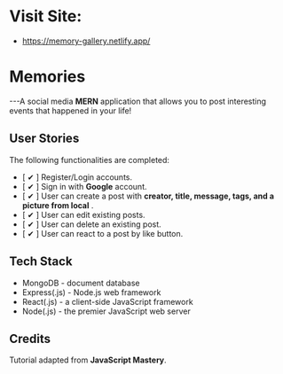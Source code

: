 # Visit Site:
- https://memory-gallery.netlify.app/
# Memories

---A social media **MERN** application that allows you to post interesting events that happened in your life!

## User Stories

The following functionalities are completed:
- [ ✔ ] Register/Login accounts.
- [ ✔ ] Sign in with **Google** account.
- [ ✔ ] User can create a post with **creator, title, message, tags, and a picture from local** .
- [ ✔ ] User can edit existing posts.
- [ ✔ ] User can delete an existing post. 
- [ ✔ ] User can react to a post by like button.

## Tech Stack

- MongoDB - document database
- Express(.js) - Node.js web framework
- React(.js) - a client-side JavaScript framework
- Node(.js) - the premier JavaScript web server

## Credits
Tutorial adapted from **JavaScript Mastery**.

